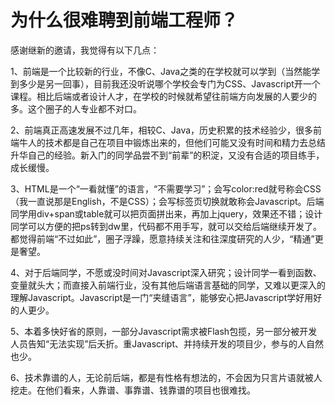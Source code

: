 # 为什么很难聘到前端工程师？

感谢继新的邀请，我觉得有以下几点：  

1、前端是一个比较新的行业，不像C、Java之类的在学校就可以学到（当然能学到多少是另一回事），目前我还没听说哪个学校会专门为CSS、Javascript开一个课程。相比后端或者设计人才，在学校的时候就希望往前端方向发展的人要少的多。这个圈子的人专业都不对口。  

2、前端真正高速发展不过几年，相较C、Java，历史积累的技术经验少，很多前端牛人的技术都是自己在项目中锻炼出来的，但他们可能又没有时间和精力去总结升华自己的经验。新入门的同学品尝不到“前辈”的积淀，又没有合适的项目练手，成长缓慢。  

3、HTML是一个“一看就懂”的语言，“不需要学习”；会写color:red就号称会CSS（我一直说那是English，不是CSS）；会写标签页切换就敢称会Javascript。后端同学用div+span或table就可以把页面拼出来，再加上jquery，效果还不错；设计同学可以方便的把ps转到dw里，代码都不用手写，就可以交给后端继续开发了。都觉得前端“不过如此”，圈子浮躁，愿意持续关注和往深度研究的人少，“精通”更是奢望。  

4、对于后端同学，不愿或没时间对Javascript深入研究；设计同学一看到函数、变量就头大；而直接入前端行业，没有其他后端语言基础的同学，又难以更深入的理解Javascript。Javascript是一门“夹缝语言”，能够安心把Javascript学好用好的人更少。  

5、本着多快好省的原则，一部分Javascript需求被Flash包揽，另一部分被开发人员告知“无法实现”后夭折。重Javascript、并持续开发的项目少，参与的人自然也少。  

6、技术靠谱的人，无论前后端，都是有性格有想法的，不会因为只言片语就被人挖走。在他们看来，人靠谱、事靠谱、钱靠谱的项目也很难找。